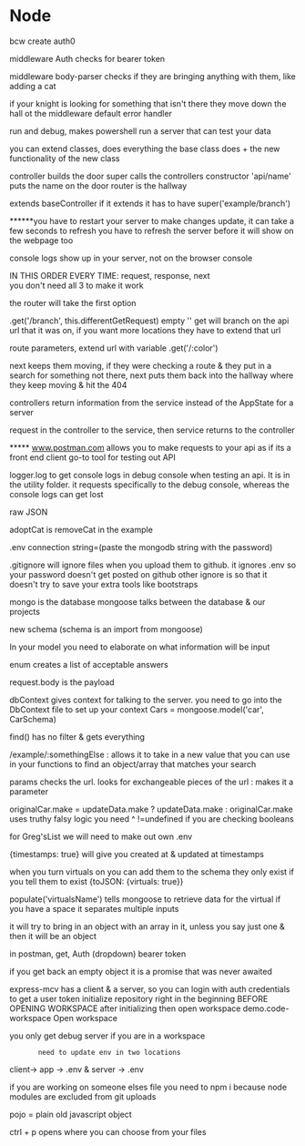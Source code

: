 # Node

bcw create
auth0

middleware Auth checks for bearer token

middleware body-parser checks if they are bringing anything with them, like adding a cat

if your knight is looking for something that isn't there they move down the hall ot the middleware default error handler

run and debug, makes powershell run a server that can test your data

you can extend classes, does everything the base class does + the new functionality of the new class

controller builds the door
super calls the controllers constructor 
'api/name' puts the name on the door
router is the hallway

extends baseController
if it extends it has to have super('example/branch')

******you have to restart your server to make changes update, it can take a few seconds to refresh
you have to refresh the server before it will show on the webpage too

console logs show up in your server, not on the browser console

IN THIS ORDER EVERY TIME: request, response, next      
you don't need all 3 to make it work

the router will take the first option

.get('/branch', this.differentGetRequest)
empty '' get will branch on the api url that it was on, if you want more locations they have to extend that url

route parameters, extend url with variable
.get('/:color')

next keeps them moving, if they were checking a route & they put in a search for something not there, next puts them back into the hallway where they keep moving & hit the 404

controllers return information from the service instead of the AppState for a server

request in the controller to the service, then service returns to the controller

*****  www.postman.com allows you to make requests to your api as if its a front end client
go-to tool for testing out API

logger.log to get console logs in debug console when testing an api. It is in the utility folder. 
it requests specifically to the debug console, whereas the console logs can get lost

raw JSON

adoptCat is removeCat in the example



.env
connection string=(paste the mongodb string with the password)

.gitignore will ignore files when you upload them to github. it ignores .env so your password doesn't get posted on github
other ignore is so that it doesn't try to save your extra tools like bootstraps 

mongo is the database
mongoose talks between the database & our projects

new schema (schema is an import from mongoose)

In your model you need to elaborate on what information will be input 

enum creates a list of acceptable answers 

request.body is the payload

dbContext gives context for talking to the server. you need to go into the DbContext file to set up your context
Cars = mongoose.model('car', CarSchema) 

find() has no filter & gets everything

/example/:somethingElse
: allows it to take in a new value that you can use in your functions to find an object/array that matches your search

params checks the url. looks for exchangeable pieces of the url : makes it a parameter 

originalCar.make = updateData.make ?    updateData.make : originalCar.make           uses truthy falsy logic
you need                             ^ !=undefined    if you are checking booleans 

for Greg'sList we will need to make out own .env

{timestamps: true} will give you created at & updated at timestamps 


when you turn virtuals on you can add them to the schema          they only exist if you tell them to exist
{toJSON: {virtuals: true}}

populate('virtualsName')   tells mongoose to retrieve data for the virtual
if you have a space it separates multiple inputs

it will try to bring in an object with an array in it, unless you say just one & then it will be an object

in postman, get, Auth (dropdown) bearer token

if you get back an empty object it is a promise that was never awaited 

express-mcv has a client & a server, so you can login with auth credentials to get a user token
initialize repository right in the beginning BEFORE OPENING WORKSPACE        after initializing then open workspace
demo.code-workspace Open workspace 

you only get debug server if you are in a workspace

           need to update env in two locations
client-> app -> .env    &      server -> .env

if you are working on someone elses file you need to    npm i    because node modules are excluded from git uploads

pojo = plain old javascript object




ctrl + p opens where you can choose from your files

